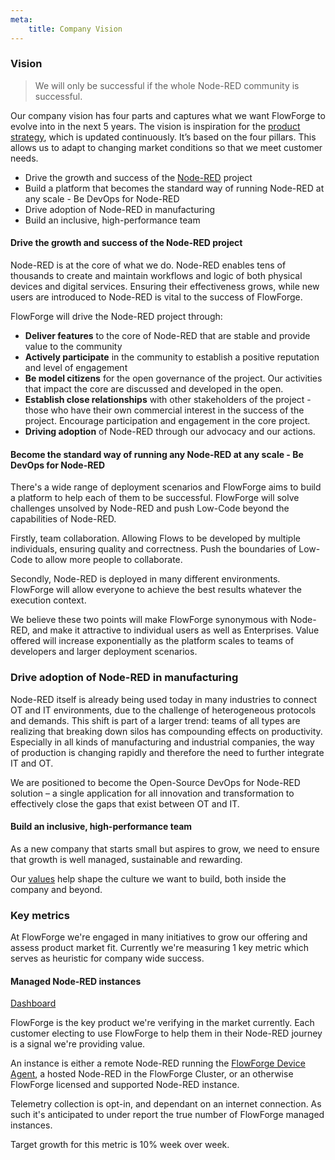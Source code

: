 ```yaml
---
meta:
    title: Company Vision
---
```


### Vision

> We will only be successful if the whole Node-RED community is successful.

Our company vision has four parts and captures what we want FlowForge to evolve into in the next 5 years. The vision is inspiration for the [product strategy](../product/strategy.md), which is updated continuously. It’s based on the four pillars. This allows us to adapt to changing market conditions so that we meet customer needs.

- Drive the growth and success of the [Node-RED](https://nodered.org) project
- Build a platform that becomes the standard way of running Node-RED at any scale - Be DevOps for Node-RED
- Drive adoption of Node-RED in manufacturing
- Build an inclusive, high-performance team

#### Drive the growth and success of the Node-RED project

Node-RED is at the core of what we do. Node-RED enables tens of thousands to create and maintain workflows and logic of both physical devices and digital services. Ensuring their effectiveness grows, while new users are introduced to Node-RED is vital to the success of FlowForge.

FlowForge will drive the Node-RED project through:

- **Deliver features** to the core of Node-RED that are stable and provide value to the community
- **Actively participate** in the community to establish a positive reputation and level of engagement
- **Be model citizens** for the open governance of the project. Our activities that impact the core are discussed and developed in the open.
- **Establish close relationships** with other stakeholders of the project - those who have their own commercial interest in the success of the project. Encourage participation and engagement in the core project.
- **Driving adoption** of Node-RED through our advocacy and our actions.

#### Become the standard way of running any Node-RED at any scale - Be DevOps for Node-RED

There's a wide range of deployment scenarios and FlowForge aims to build a
platform to help each of them to be successful. FlowForge will solve challenges
unsolved by Node-RED and push Low-Code beyond the capabilities of Node-RED.

Firstly, team collaboration. Allowing Flows to be developed by multiple
individuals, ensuring quality and correctness. Push the boundaries of Low-Code
to allow more people to collaborate.

Secondly, Node-RED is deployed in many different environments. FlowForge will allow
everyone to achieve the best results whatever the execution context.

We believe these two points will make FlowForge synonymous with Node-RED, and
make it attractive to individual users as well as Enterprises. Value offered
will increase exponentially as the platform scales to teams of developers and
larger deployment scenarios.

### Drive adoption of Node-RED in manufacturing

Node-RED itself is already being used today in many industries to connect OT and IT environments, due to the challenge of heterogeneous protocols and demands. This shift is part of a larger trend: teams of all types are realizing that breaking down silos has compounding effects on productivity. Especially in all kinds of manufacturing and industrial companies, the way of production is changing rapidly and therefore the need to further integrate IT and OT. 

We are positioned to become the Open-Source DevOps for Node-RED solution – a single application for all innovation and transformation to effectively close the gaps that exist between OT and IT.

#### Build an inclusive, high-performance team

As a new company that starts small but aspires to grow, we need to ensure that growth is well managed, sustainable and rewarding.

Our [values](../company#values) help shape the culture we want to build, both inside the company and beyond.

### Key metrics

At FlowForge we're engaged in many initiatives to grow our offering and assess
product market fit. Currently we're measuring 1 key metric which serves as
heuristic for company wide success.

#### Managed Node-RED instances

[Dashboard](https://datastudio.google.com/reporting/90315614-39bf-4eac-ba3d-45b4c635940e/page/P1V6C)

FlowForge is the key product we're verifying in the market currently. Each
customer electing to use FlowForge to help them in their Node-RED journey is a
signal we're providing value.

An instance is either a remote Node-RED running the [FlowForge Device Agent](https://flowforge.com/docs/user/devices/),
a hosted Node-RED in the FlowForge Cluster, or an otherwise FlowForge licensed 
and supported Node-RED instance.

Telemetry collection is opt-in, and dependant on an internet connection. As such
it's anticipated to under report the true number of FlowForge managed instances.

Target growth for this metric is 10% week over week.
